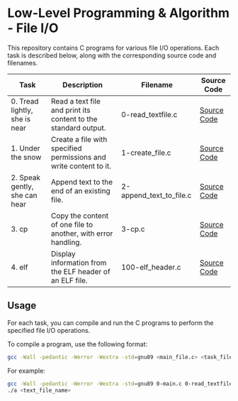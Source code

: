 
# Low-Level Programming & Algorithm - File I/O

This repository contains C programs for various file I/O operations. Each task is described below, along with the corresponding source code and filenames.

| Task                             | Description                                                        | Filename                        | Source Code          |
| -------------------------------- | ------------------------------------------------------------------ | ----------------------------      | -------------------------          |
| 0. Tread lightly, she is near     | Read a text file and print its content to the standard output.   | 0-read_textfile.c                 | [Source Code](https://github.com/username/alx-low_level_programming/blob/master/0x15-file_io/0-read_textfile.c) |
| 1. Under the snow                 | Create a file with specified permissions and write content to it. | 1-create_file.c                   | [Source Code](https://github.com/username/alx-low_level_programming/blob/master/0x15-file_io/1-create_file.c) |
| 2. Speak gently, she can hear    | Append text to the end of an existing file.                       | 2-append_text_to_file.c            | [Source Code](https://github.com/username/alx-low_level_programming/blob/master/0x15-file_io/2-append_text_to_file.c) |
| 3. cp                            | Copy the content of one file to another, with error handling.     | 3-cp.c                           | [Source Code](https://github.com/username/alx-low_level_programming/blob/master/0x15-file_io/3-cp.c) |
| 4. elf                           | Display information from the ELF header of an ELF file.           | 100-elf_header.c                  | [Source Code](https://github.com/username/alx-low_level_programming/blob/master/0x15-file_io/100-elf_header.c) |

## Usage

For each task, you can compile and run the C programs to perform the specified file I/O operations.

To compile a program, use the following format:

```bash
gcc -Wall -pedantic -Werror -Wextra -std=gnu89 <main_file.c> <task_file.c> -o <output_binary>
```
For example:
```bash
gcc -Wall -pedantic -Werror -Wextra -std=gnu89 0-main.c 0-read_textfile.c -o a
./a <text_file_name>
```
